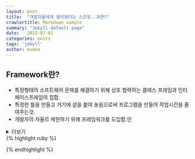 ```yaml
---
layout: post
title:  "개발자들에게 봄이왔다는 스프링..과연?"
crawlertitle: Markdown sample
summary: "Jekyll default page"
date:   2021-07-01
categories: posts
tags: 'jekyll'
author: eunho
---
```


## Framework란?
- 특정형태의 소프트웨어 문제를 해결하기 위해 상호 협력하는 클래스 프레임과 인터페이스프레임의 집합.
- 특정한 틀을 만들고 거기에 살을 붙여 놓음으로써 프로그램을 만들어 작업시간을 줄여주는것.
- 개발자의 자율르 제한하기 위해 프레임워크를 도입함.인
<details>
<summary>더보기</summary>
<div markdown="1">
   인터페이스란?

    - 중복성을 최소화하는것. 동일한 코드를 반복해서 작성하지 않는것을 말함.
    - 인터페이스는 상수와 행동만으로 구성함.어떤 객체의 클래스를 만들때 공통적으로 사용되는 상수와 메서드를 코드의<br>
      중복성을 최소화하기위해 인터페이스로 정의하는것.
{% highlight ruby %}
    public interface VendingMachine {
        public int ITEM_CATEGORY = 10; //물품 종류의 수

        public void moneyln(); //자판기에 돈을 넣는다.
        public void seelctItem(); //물품을 선택한다.

    }

{% endhighlight %}
</div>
</details>
{% highlight ruby %}


{% endhighlight %}




